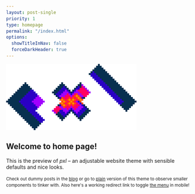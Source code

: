 ```yaml
---
layout: post-single
priority: 1
type: homepage
permalink: "/index.html"
options:
  showTitleInNav: false
  forceDarkHeader: true
---
```

![Pixelated logo with flashy written letters 'pxl'.](/static/asset/logo.gif)
## Welcome to home page!

This is the preview of *pxl* – an adjustable website theme with sensible defaults and nice looks.

<small>Check out dummy posts in the [blog](/blog) or go to [plain](/plain) version of this theme to observe smaller components to tinker with. Also here's a working redirect link to toggle [<label for=toggleNav-000 onclick>the menu</label>](#!) in mobile!</small>
